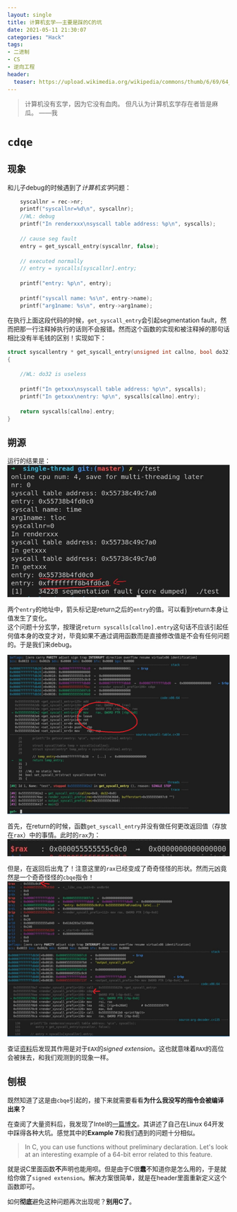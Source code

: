 ```yaml
---
layout: single
title: 计算机玄学——主要是踩的C的坑
date: 2021-05-11 21:30:07
categories: "Hack"
tags:
- 二进制
- CS
- 逆向工程
header:
  teaser: https://upload.wikimedia.org/wikipedia/commons/thumb/6/69/64_qu%E1%BA%BB.png/330px-64_qu%E1%BA%BB.png
---
```


> 计算机没有玄学，因为它没有血肉。
> 但凡认为计算机玄学存在者皆是麻瓜。
>                           ——我

# `cdqe`

## 现象

和儿子debug的时候遇到了*计算机玄学*问题：

```c
    syscallnr = rec->nr;
    printf("syscallnr=%d\n", syscallnr);
    //WL: debug
    printf("In renderxxx\nsyscall table address: %p\n", syscalls);

    // cause seg fault
    entry = get_syscall_entry(syscallnr, false);

    // executed normally
    // entry = syscalls[syscallnr].entry;

    printf("entry: %p\n", entry);

    printf("syscall name: %s\n", entry->name);
    printf("arg1name: %s\n", entry->arg1name);
```
在执行上面这段代码的时候，`get_syscall_entry`会引起segmentation fault，然而把那一行注释掉执行的话则不会报错。然而这个函数的实现和被注释掉的那句话相比没有半毛钱的区别！实现如下：

```c
struct syscallentry * get_syscall_entry(unsigned int callno, bool do32)
{

    //WL: do32 is useless

    printf("In getxxx\nsyscall table address: %p\n", syscalls);
    printf("In getxxx\nentry: %p\n", syscalls[callno].entry);

    return syscalls[callno].entry;
}
```

## 朔源

运行的结果是：
![img](/assets/images/Xuanice/output.jpg)

两个`entry`的地址中，箭头标记是return之后的`entry`的值。可以看到return本身让值发生了变化。  
这个问题十分玄学，按理说`return syscalls[callno].entry`这句话不应该引起任何值本身的改变才对，毕竟如果不通过调用函数而是直接修改值是不会有任何问题的。于是我们来debug。

![img](/assets/images/Xuanice/gef_before_ret.jpg)

首先，在return的时候，函数`get_syscall_entry`并没有做任何更改返回值（存放在`rax`）中的事情。此时的`rax`为：
![img](assets/images/Xuanice/rax_at_return.jpg)

但是，在返回后出鬼了！注意这里的`rax`已经变成了奇奇怪怪的形状。然而元凶竟然是一个奇奇怪怪的`cbqe`指令！
![img](assets/images/Xuanice/after_return.jpg)

查证[资料](https://80x86.dev/instruction/cdqe)后发现其作用是对于`EAX`的*signed extension*。这也就意味着`RAX`的高位会被抹去，和我们观测到的现象一样。

## 刨根

既然知道了这是由`cbqe`引起的，接下来就需要看看**为什么我没写的指令会被编译出来？**  

在查阅了大量资料后，我发现了Intel的[一篇博文](https://software.intel.com/content/www/us/en/develop/articles/a-collection-of-examples-of-64-bit-errors-in-real-programs.html?utm_source=feedburner)。其讲述了自己在Linux 64开发中踩得各种大坑。感觉其中的**Example 7**和我们遇到的问题十分相似。

> In C, you can use functions without preliminary declaration. Let's look at an interesting example of a 64-bit error related to this feature.

就是说C里面函数**不**声明也能用呗。但是由于C很**蠢**不知道你是怎么用的，于是就给你做了`signed extension`。解决方案很简单，就是在header里面重新定义这个函数即可。

如何**彻底**避免这种问题再次出现呢？**别用C了**。